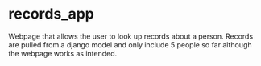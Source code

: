 # records_app
Webpage that allows the user to look up records about a person. Records are pulled from a django model and only include 5 people so far although the webpage works as intended.  
